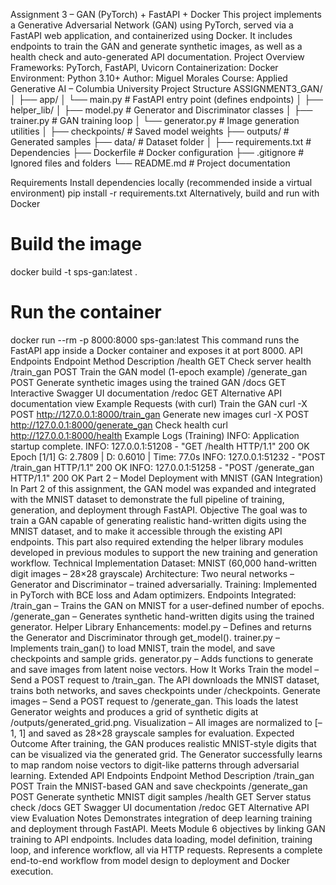 Assignment 3 – GAN (PyTorch) + FastAPI + Docker
This project implements a Generative Adversarial Network (GAN) using PyTorch, served via a FastAPI web application, and containerized using Docker.
It includes endpoints to train the GAN and generate synthetic images, as well as a health check and auto-generated API documentation.
Project Overview
Frameworks: PyTorch, FastAPI, Uvicorn
Containerization: Docker
Environment: Python 3.10+
Author: Miguel Morales
Course: Applied Generative AI – Columbia University
Project Structure
ASSIGNMENT3_GAN/
│
├── app/
│   └── main.py          # FastAPI entry point (defines endpoints)
│
├── helper_lib/
│   ├── model.py         # Generator and Discriminator classes
│   ├── trainer.py       # GAN training loop
│   └── generator.py     # Image generation utilities
│
├── checkpoints/         # Saved model weights
├── outputs/             # Generated samples
├── data/                # Dataset folder
│
├── requirements.txt     # Dependencies
├── Dockerfile           # Docker configuration
├── .gitignore           # Ignored files and folders
└── README.md            # Project documentation

Requirements
Install dependencies locally (recommended inside a virtual environment)
pip install -r requirements.txt
Alternatively, build and run with Docker
# Build the image
docker build -t sps-gan:latest .

# Run the container
docker run --rm -p 8000:8000 sps-gan:latest
This command runs the FastAPI app inside a Docker container and exposes it at port 8000.
API Endpoints
Endpoint	Method	Description
/health	GET	Check server health
/train_gan	POST	Train the GAN model (1-epoch example)
/generate_gan	POST	Generate synthetic images using the trained GAN
/docs	GET	Interactive Swagger UI documentation
/redoc	GET	Alternative API documentation view
Example Requests (with curl)
Train the GAN
curl -X POST http://127.0.0.1:8000/train_gan
Generate new images
curl -X POST http://127.0.0.1:8000/generate_gan
Check health
curl http://127.0.0.1:8000/health
Example Logs (Training)
INFO: Application startup complete.
INFO: 127.0.0.1:51208 - "GET /health HTTP/1.1" 200 OK
Epoch [1/1] G: 2.7809 | D: 0.6010 | Time: 77.0s
INFO: 127.0.0.1:51232 - "POST /train_gan HTTP/1.1" 200 OK
INFO: 127.0.0.1:51258 - "POST /generate_gan HTTP/1.1" 200 OK
Part 2 – Model Deployment with MNIST (GAN Integration)
In Part 2 of this assignment, the GAN model was expanded and integrated with the MNIST dataset to demonstrate the full pipeline of training, generation, and deployment through FastAPI.
Objective
The goal was to train a GAN capable of generating realistic hand-written digits using the MNIST dataset, and to make it accessible through the existing API endpoints.
This part also required extending the helper library modules developed in previous modules to support the new training and generation workflow.
Technical Implementation
Dataset: MNIST (60,000 hand-written digit images – 28×28 grayscale)
Architecture: Two neural networks – Generator and Discriminator – trained adversarially.
Training: Implemented in PyTorch with BCE loss and Adam optimizers.
Endpoints Integrated:
/train_gan – Trains the GAN on MNIST for a user-defined number of epochs.
/generate_gan – Generates synthetic hand-written digits using the trained generator.
Helper Library Enhancements:
model.py – Defines and returns the Generator and Discriminator through get_model().
trainer.py – Implements train_gan() to load MNIST, train the model, and save checkpoints and sample grids.
generator.py – Adds functions to generate and save images from latent noise vectors.
How It Works
Train the model – Send a POST request to /train_gan.
The API downloads the MNIST dataset, trains both networks, and saves checkpoints under /checkpoints.
Generate images – Send a POST request to /generate_gan.
This loads the latest Generator weights and produces a grid of synthetic digits at /outputs/generated_grid.png.
Visualization – All images are normalized to [–1, 1] and saved as 28×28 grayscale samples for evaluation.
Expected Outcome
After training, the GAN produces realistic MNIST-style digits that can be visualized via the generated grid.
The Generator successfully learns to map random noise vectors to digit-like patterns through adversarial learning.
Extended API Endpoints
Endpoint	Method	Description
/train_gan	POST	Train the MNIST-based GAN and save checkpoints
/generate_gan	POST	Generate synthetic MNIST digit samples
/health	GET	Server status check
/docs	GET	Swagger UI documentation
/redoc	GET	Alternative API view
Evaluation Notes
Demonstrates integration of deep learning training and deployment through FastAPI.
Meets Module 6 objectives by linking GAN training to API endpoints.
Includes data loading, model definition, training loop, and inference workflow, all via HTTP requests.
Represents a complete end-to-end workflow from model design to deployment and Docker execution.
